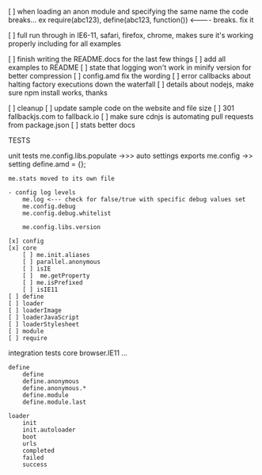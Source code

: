 [ ] when loading an anon module and specifying the same name the code breaks... ex require(abc123), define(abc123, function()) <---- breaks. fix it

[ ] full run through in IE6-11, safari, firefox, chrome, makes sure it's working properly including for all examples

[ ] finish writing the README.docs for the last few things
	[ ] add all examples to README
	[ ] state that logging won't work in minify version for better compression
	[ ] config.amd fix the wording
	[ ] error callbacks about halting factory executions down the waterfall
	[ ] details about nodejs, make sure npm install works, thanks

[ ] cleanup
	[ ] update sample code on the website and file size
	[ ] 301 fallbackjs.com to fallback.io
	[ ] make sure cdnjs is automating pull requests from package.json
	[ ] stats better docs







TESTS

unit tests
	me.config.libs.populate ->>> auto settings exports
	me.config ->> setting define.amd = {};

	me.stats moved to its own file

	- config log levels
		me.log <--- check for false/true with specific debug values set
		me.config.debug
		me.config.debug.whitelist
		
		me.config.libs.version

	[x] config
	[x] core
		[ ] me.init.aliases
		[ ] parallel.anonymous
		[ ] isIE
		[ ]  me.getProperty
		[ ] me.isPrefixed
		[ ] isIE11
	[ ] define
	[ ] loader
	[ ] loaderImage
	[ ] loaderJavaScript
	[ ] loaderStylesheet
	[ ] module
	[ ] require

integration tests
	core
		browser.IE11
		...

	define
		define
		define.anonymous
		define.anonymous.*
		define.module
		define.module.last

	loader
		init
		init.autoloader
		boot
		urls
		completed
		failed
		success
